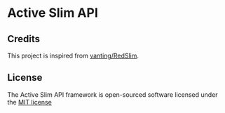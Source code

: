 Active Slim API
======================================================

## Credits

This project is inspired from [vanting/RedSlim](https://github.com/vanting/RedSlim).

## License

The Active Slim API framework is open-sourced software licensed under the [MIT license](http://opensource.org/licenses/MIT)
